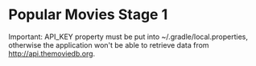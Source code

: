 # Popular Movies Stage 1
 
Important: API_KEY property must be put into ~/.gradle/local.properties, otherwise the application won't be able to retrieve data from http://api.themoviedb.org.

</br></br>

